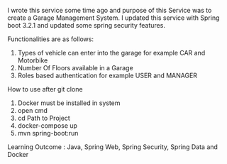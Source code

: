 I wrote this service some time ago and purpose of this Service was to
create a Garage Management System. I updated this service with Spring boot 3.2.1 
and updated some spring security features.

Functionalities are as follows:
1) Types of vehicle can enter into the garage for example CAR and Motorbike
2) Number Of Floors available in a Garage
3) Roles based authentication for example USER and MANAGER

How to use after git clone
1) Docker must be installed in system
2) open cmd
3) cd Path to Project
4) docker-compose up
5) mvn spring-boot:run

Learning Outcome :
Java, Spring Web, Spring Security, Spring Data and Docker
